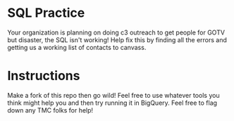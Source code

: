 # SQL Practice

Your organization is planning on doing c3 outreach to get people for GOTV but disaster, the SQL isn't working! Help fix this by finding all the errors and getting us a working list of contacts to canvass. 

# Instructions
Make a fork of this repo then go wild! Feel free to use whatever tools you think might help you and then try running it in BigQuery. Feel free to flag down any TMC folks for help!

